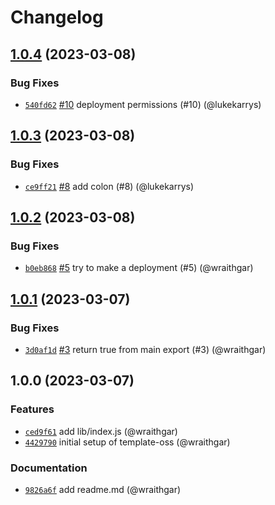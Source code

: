 # Changelog

## [1.0.4](https://github.com/npm/publish-test/compare/v1.0.3...v1.0.4) (2023-03-08)

### Bug Fixes

* [`540fd62`](https://github.com/npm/publish-test/commit/540fd626d9079b976325a7df5c3c5ccd50beae64) [#10](https://github.com/npm/publish-test/pull/10) deployment permissions (#10) (@lukekarrys)

## [1.0.3](https://github.com/npm/publish-test/compare/v1.0.2...v1.0.3) (2023-03-08)

### Bug Fixes

* [`ce9ff21`](https://github.com/npm/publish-test/commit/ce9ff21d5fdb13c54e596cf36252ff11f6c51175) [#8](https://github.com/npm/publish-test/pull/8) add colon (#8) (@lukekarrys)

## [1.0.2](https://github.com/npm/publish-test/compare/v1.0.1...v1.0.2) (2023-03-08)

### Bug Fixes

* [`b0eb868`](https://github.com/npm/publish-test/commit/b0eb8680557221fb627645803193ef99c0b352dd) [#5](https://github.com/npm/publish-test/pull/5) try to make a deployment (#5) (@wraithgar)

## [1.0.1](https://github.com/npm/publish-test/compare/v1.0.0...v1.0.1) (2023-03-07)

### Bug Fixes

* [`3d0af1d`](https://github.com/npm/publish-test/commit/3d0af1d049df5f8178044c6f129abca651d83c8e) [#3](https://github.com/npm/publish-test/pull/3) return true from main export (#3) (@wraithgar)

## 1.0.0 (2023-03-07)

### Features

* [`ced9f61`](https://github.com/npm/publish-test/commit/ced9f61a9495ad7a44d4f3a02b09eaadf067ece5) add lib/index.js (@wraithgar)
* [`4429790`](https://github.com/npm/publish-test/commit/4429790c5e17c2fcab54f048462119764fe1f9d3) initial setup of template-oss (@wraithgar)

### Documentation

* [`9826a6f`](https://github.com/npm/publish-test/commit/9826a6f71722ea778acd5ef3edb56347f92a163d) add readme.md (@wraithgar)
